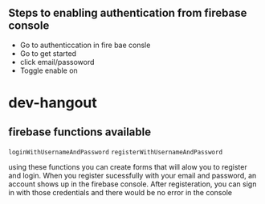 ## Steps to enabling authentication from firebase console

- Go to authenticcation in fire bae consle
- Go to get started
- click email/passoword
- Toggle enable on

# dev-hangout

## firebase functions available

`loginWithUsernameAndPassword`
`registerWithUsernameAndPassword`

using these functions you can create forms that will alow you to register and login. When you register sucessfully with your email and password, an account shows up in the firebase console.
After registeration, you can sign in with those credentials and there would be no error in the console
